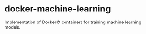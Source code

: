 # docker-machine-learning
Implementation of Docker© containers for training machine learning models.
